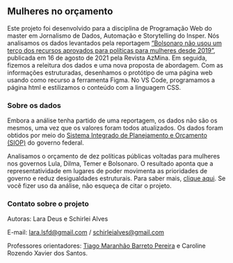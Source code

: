 ## Mulheres no orçamento

Este projeto foi desenvolvido para a disciplina de Programação Web do master em Jornalismo de Dados, Automação e Storytelling do Insper. Nós analisamos os dados levantados pela reportagem [“Bolsonaro não usou um terço dos recursos aprovados para políticas para mulheres desde 2019”](https://azmina.com.br/reportagens/bolsonaro-nao-usou-um-terco-dos-recursos-aprovados-para-politicas-para-mulheres-desde-2019/), publicada em 16 de agosto de 2021 pela Revista AzMina. Em seguida, fizemos a releitura dos dados e uma nova proposta de abordagem. Com as informações estruturadas, desenhamos o protótipo de uma página web usando como recurso a ferramenta Figma. No VS Code, programamos a página html e estilizamos o conteúdo com a linguagem CSS.

### Sobre os dados

Embora a análise tenha partido de uma reportagem, os dados não são os mesmos, uma vez que os valores foram todos atualizados. Os dados foram obtidos por meio do [Sistema Integrado de Planejamento e Orçamento (SIOP)](https://www.siop.planejamento.gov.br/modulo/login/index.html#/) do governo federal.

Analisamos o orçamento de dez políticas públicas voltadas para mulheres nos governos Lula, Dilma, Temer e Bolsonaro. O resultado aponta que a representatividade em lugares de poder movimenta as prioridades de governo e reduz desigualdades estruturais. Para saber mais, [clique aqui](https://schirlei.github.io/mulheres-orcamento/). Se você fizer uso da análise, não esqueça de citar o projeto.

### Contato sobre o projeto

Autoras: Lara Deus e Schirlei Alves

E-mail: lara.lsfd@gmail.com / schirleialves@gmail.com

Professores orientadores: [Tiago Maranhão Barreto Pereira](https://github.com/tiagombp) e Caroline Rozendo Xavier dos Santos.
